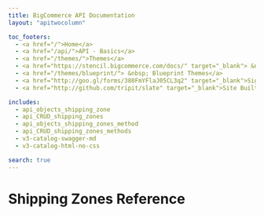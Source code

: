 ```yaml
---
title: BigCommerce API Documentation
layout: "apitwocolumn"

toc_footers:
  - <a href="/">Home</a>
  - <a href="/api/">API - Basics</a>
  - <a href="/themes/">Themes</a>
  - <a href="https://stencil.bigcommerce.com/docs/" target="_blank"> &nbsp;  Stencil Themes</a>
  - <a href="/themes/blueprint/"> &nbsp; Blueprint Themes</a>
  - <a href="http://goo.gl/forms/380FmYFlaJ05CL3q2" target="_blank">Sign Up for the Developer Newsletter</a>
  - <a href="http://github.com/tripit/slate" target="_blank">Site Built with Slate</a>

includes:
  - api_objects_shipping_zone
  - api_CRUD_shipping_zones
  - api_objects_shipping_zones_method
  - api_CRUD_shipping_zones_methods
  - v3-catalog-swagger-md
  - v3-catalog-html-no-css

search: true
---
```


# <span class="jumptarget"> Shipping Zones Reference </span>

